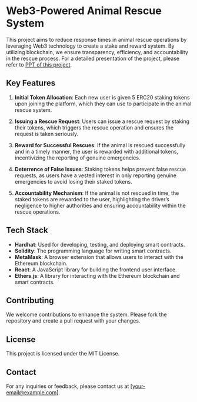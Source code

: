 # Web3-Powered Animal Rescue System

This project aims to reduce response times in animal rescue operations by leveraging Web3 technology to create a stake and reward system. By utilizing blockchain, we ensure transparency, efficiency, and accountability in the rescue process.
For a detailed presentation of the project, please refer to [PPT of this project](https://docs.google.com/presentation/d/1gKrnNNRuXmrjAj4v2sHcIrEpkHo2-u_F/edit?usp=drive_link&ouid=105630494059561252253&rtpof=true&sd=true).

## Key Features

1. **Initial Token Allocation**: Each new user is given 5 ERC20 staking tokens upon joining the platform, which they can use to participate in the animal rescue system.

2. **Issuing a Rescue Request**: Users can issue a rescue request by staking their tokens, which triggers the rescue operation and ensures the request is taken seriously.

3. **Reward for Successful Rescues**: If the animal is rescued successfully and in a timely manner, the user is rewarded with additional tokens, incentivizing the reporting of genuine emergencies.

4. **Deterrence of False Issues**: Staking tokens helps prevent false rescue requests, as users have a vested interest in only reporting genuine emergencies to avoid losing their staked tokens.

5. **Accountability Mechanism**: If the animal is not rescued in time, the staked tokens are rewarded to the user, highlighting the driver’s negligence to higher authorities and ensuring accountability within the rescue operations.

## Tech Stack

- **Hardhat**: Used for developing, testing, and deploying smart contracts.
- **Solidity**: The programming language for writing smart contracts.
- **MetaMask**: A browser extension that allows users to interact with the Ethereum blockchain.
- **React**: A JavaScript library for building the frontend user interface.
- **Ethers.js**: A library for interacting with the Ethereum blockchain and smart contracts.



## Contributing

We welcome contributions to enhance the system. Please fork the repository and create a pull request with your changes.

## License

This project is licensed under the MIT License.

## Contact

For any inquiries or feedback, please contact us at [your-email@example.com].

